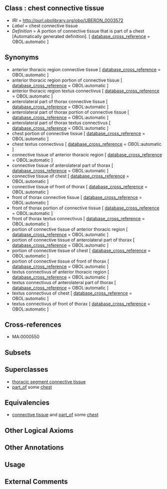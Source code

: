 
## Class : chest connective tissue

 * *IRI* = http://purl.obolibrary.org/obo/UBERON_0003572
 * *Label* = chest connective tissue
 * *Definition* = A portion of connective tissue that is part of a chest [Automatically generated definition]. [ [database_cross_reference](../../ef/oboInOwl#hasDbXref.md) = OBOL:automatic ]

## Synonyms

 * anterior thoracic region connective tissue [ [database_cross_reference](../../ef/oboInOwl#hasDbXref.md) = OBOL:automatic ]
 * anterior thoracic region portion of connective tissue [ [database_cross_reference](../../ef/oboInOwl#hasDbXref.md) = OBOL:automatic ]
 * anterior thoracic region textus connectivus [ [database_cross_reference](../../ef/oboInOwl#hasDbXref.md) = OBOL:automatic ]
 * anterolateral part of thorax connective tissue [ [database_cross_reference](../../ef/oboInOwl#hasDbXref.md) = OBOL:automatic ]
 * anterolateral part of thorax portion of connective tissue [ [database_cross_reference](../../ef/oboInOwl#hasDbXref.md) = OBOL:automatic ]
 * anterolateral part of thorax textus connectivus [ [database_cross_reference](../../ef/oboInOwl#hasDbXref.md) = OBOL:automatic ]
 * chest portion of connective tissue [ [database_cross_reference](../../ef/oboInOwl#hasDbXref.md) = OBOL:automatic ]
 * chest textus connectivus [ [database_cross_reference](../../ef/oboInOwl#hasDbXref.md) = OBOL:automatic ]
 * connective tissue of anterior thoracic region [ [database_cross_reference](../../ef/oboInOwl#hasDbXref.md) = OBOL:automatic ]
 * connective tissue of anterolateral part of thorax [ [database_cross_reference](../../ef/oboInOwl#hasDbXref.md) = OBOL:automatic ]
 * connective tissue of chest [ [database_cross_reference](../../ef/oboInOwl#hasDbXref.md) = OBOL:automatic ]
 * connective tissue of front of thorax [ [database_cross_reference](../../ef/oboInOwl#hasDbXref.md) = OBOL:automatic ]
 * front of thorax connective tissue [ [database_cross_reference](../../ef/oboInOwl#hasDbXref.md) = OBOL:automatic ]
 * front of thorax portion of connective tissue [ [database_cross_reference](../../ef/oboInOwl#hasDbXref.md) = OBOL:automatic ]
 * front of thorax textus connectivus [ [database_cross_reference](../../ef/oboInOwl#hasDbXref.md) = OBOL:automatic ]
 * portion of connective tissue of anterior thoracic region [ [database_cross_reference](../../ef/oboInOwl#hasDbXref.md) = OBOL:automatic ]
 * portion of connective tissue of anterolateral part of thorax [ [database_cross_reference](../../ef/oboInOwl#hasDbXref.md) = OBOL:automatic ]
 * portion of connective tissue of chest [ [database_cross_reference](../../ef/oboInOwl#hasDbXref.md) = OBOL:automatic ]
 * portion of connective tissue of front of thorax [ [database_cross_reference](../../ef/oboInOwl#hasDbXref.md) = OBOL:automatic ]
 * textus connectivus of anterior thoracic region [ [database_cross_reference](../../ef/oboInOwl#hasDbXref.md) = OBOL:automatic ]
 * textus connectivus of anterolateral part of thorax [ [database_cross_reference](../../ef/oboInOwl#hasDbXref.md) = OBOL:automatic ]
 * textus connectivus of chest [ [database_cross_reference](../../ef/oboInOwl#hasDbXref.md) = OBOL:automatic ]
 * textus connectivus of front of thorax [ [database_cross_reference](../../ef/oboInOwl#hasDbXref.md) = OBOL:automatic ]

## Cross-references

 * MA:0000550

## Subsets


## Superclasses

 * [thoracic segment connective tissue](../../UBERON/37/UBERON_0003837.md)
 * [part_of](../../BFO/50/BFO_0000050.md) some [chest](../../UBERON/43/UBERON_0001443.md)

## Equivalencies

 * [connective tissue](../../UBERON/84/UBERON_0002384.md) and [part_of](../../BFO/50/BFO_0000050.md) some [chest](../../UBERON/43/UBERON_0001443.md)

## Other Logical Axioms


## Other Annotations


## Usage


## External Comments

